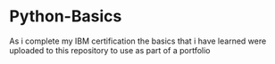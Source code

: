 # Python-Basics
As i complete my IBM certification the basics that i have learned were uploaded to this repository to use as part of a portfolio
